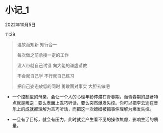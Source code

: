 # 小记_1


2022年10月5日

11:39

 

> 温故而知新 知行合一
>
> 每次做之前承接一定的工作
>
>  
>
> 没人带就自己试错 向大佬的谦虚请教
>
> 不会就自己学 不行就自己练习
>
> 把自己姿态放低的同时 勇敢面对事实 大胆去做吧
>
>  
>
>  
>
>  

-   一个控制型的母亲，会让一个人的心理年龄停滞在青春期，而青春期的显著特点就是叛逆：要么表面上乖巧听话，要么突然爆发失控。你可以把李云迪在音乐上的成就都理解为乖巧听话，而把这一次嫖娼被抓事件理解为爆发失控。

>  

-   一旦有了目标，就会有压力，此时就会产生看不见的操作焦虑，影响生活的质量。

>  
 
